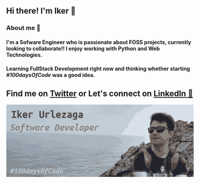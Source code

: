 ## Hi there! I'm Iker :wave:

### About me :thought_balloon: 
#### I'm a Sofware Engineer who is passionate about FOSS projects, currently looking to collaborate!! I enjoy working with Python and Web Technologies.

#### Learning FullStack Development right now and thinking whether starting _**#100daysOfCode**_ was a good idea. 

## Find me on [Twitter](https://twitter.com/ikerUrle) or Let's connect on [LinkedIn :briefcase:](https://www.linkedin.com/in/ikerurle/)
![ikerUrle header image](https://github.com/ikerUrle/ikerUrle/blob/master/header_image.png)
